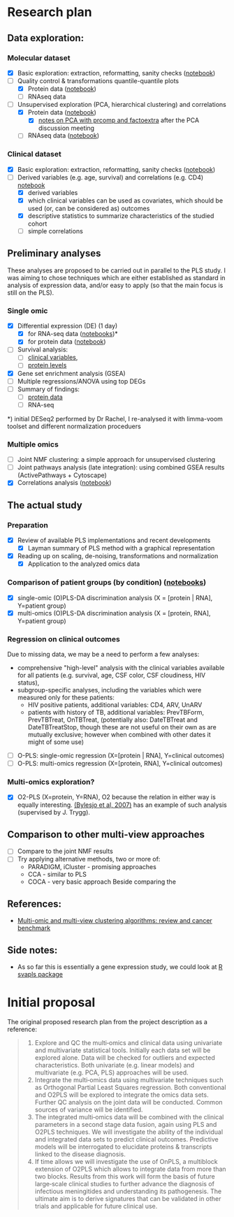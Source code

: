 # Research plan

## Data exploration:

### Molecular dataset
- [x] Basic exploration: extraction, reformatting, sanity checks ([notebook](exploration/Molecular_data_extraction.ipynb))
- [ ] Quality control & transformations quantile-quantile plots
  - [x] Protein data ([notebook](exploration/Protein_data_QC_and_transforms.ipynb))
  - [ ] RNAseq data
- [ ] Unsupervised exploration (PCA, hierarchical clustering) and correlations
  - [x] Protein data ([notebook](exploration/Protein_data_unsupervised_analysis.ipynb))
    - [x] [notes on PCA with prcomp and factoextra](exploration/Notes_on_PCA_with_prcomp_and_factoextra.ipynb) after the PCA discussion meeting
  - [ ] RNAseq data ([notebook](exploration/RNAseq_data_unsupervised_analysis.ipynb))

### Clinical dataset
- [x] Basic exploration: extraction, reformatting, sanity checks ([notebook](exploration/Clinical_data_first_look.ipynb))
- [ ] Derived variables (e.g. age, survival) and correlations (e.g. CD4) [notebook](analyses/Clinical_data.ipynb)
  - [x] derived variables
  - [x] which clinical variables can be used as covariates, which should be used (or, can be considered as) outcomes
  - [x] descriptive statistics to summarize characteristics of the studied cohort
  - [ ] simple correlations

## Preliminary analyses

These analyses are proposed to be carried out in parallel to the PLS study.
I was aiming to chose techniques which are either established as standard in analysis of expression data, and/or easy to apply (so that the main focus is still on the PLS).

### Single omic
- [x] Differential expression (DE) (1 day)
  - [x] for RNA-seq data ([notebooks](analyses/rnaseq_vs_clinical))*
  - [x] for protein data ([notebook](analyses/protein_vs_clinical/Differential_levels.ipynb))
- [ ] Survival analysis:
  - [ ] [clinical variables](analyses/Clinical_survival.ipynb),
  - [ ] [protein levels](analyses/protein_vs_clinical/Survival.ipynb)
- [x] Gene set enrichment analysis (GSEA) 
- [ ] Multiple regressions/ANOVA using top DEGs
- [ ] Summary of findings:
  - [ ] [protein data](analyses/protein_vs_clinical/README.md)
  - [ ] RNA-seq

\*) initial DESeq2 performed by Dr Rachel, I re-analysed it with limma-voom toolset and different normalization proceduers

### Multiple omics
- [ ] Joint NMF clustering: a simple approach for unsupervised clustering
- [ ] Joint pathways analysis (late integration): using combined GSEA results (ActivePathways + Cytoscape)
- [x] Correlations analysis ([notebook](analyses/integration/Correlations.ipynb))

## The actual study

### Preparation
- [x] Review of available PLS implementations and recent developments
  - [x] Layman summary of PLS method with a graphical representation
- [x] Reading up on scaling, de-noising, transformations and normalization
  - [x] Application to the analyzed omics data

### Comparison of patient groups (by condition) ([notebooks](https://github.com/krassowski/meningitis-integration/blob/master/analyses/integration/PLS_and_PLS-DA.ipynb))
- [x] single-omic (O)PLS-DA discrimination analysis (X = [protein | RNA], Y=patient group)
- [x] multi-omics (O)PLS-DA discrimination analysis (X = [protein, RNA], Y=patient group)

### Regression on clinical outcomes
Due to missing data, we may be a need to perform a few analyses:
  - comprehensive "high-level" analysis with the clinical variables available for all patients
    (e.g. survival, age, CSF color, CSF cloudiness, HIV status),
  - subgroup-specific analyses, including the variables which were measured only for these patients:
     - HIV positive patients, additional variables: CD4, ARV, UnARV
     - patients with history of TB, additional variables: PrevTBForm, PrevTBTreat, OnTBTreat,
     (potentially also: DateTBTreat and DateTBTreatStop, though these are not useful on their own as are mutually exclusive; however when combined with other dates it might of some use)

- [ ] O-PLS: single-omic regression (X=[protein | RNA], Y=clinical outcomes)
- [ ] O-PLS: multi-omics regression (X=[protein, RNA], Y=clinical outcomes)

### Multi-omics exploration?
- [x] O2-PLS (X=protein, Y=RNA), O2 because the relation in either way is equally interesting.
[(Bylesjo et al, 2007)](https://onlinelibrary.wiley.com/doi/pdf/10.1111/j.1365-313X.2007.03293.x) has an example of such analysis (supervised by J. Trygg).

## Comparison to other multi-view approaches
- [ ] Compare to the joint NMF results
- [ ] Try applying alternative methods, two or more of:
  - PARADIGM, iCluster - promising approaches
  - CCA - similar to PLS
  - COCA - very basic approach
Beside comparing the 

## References:
- [Multi-omic and multi-view clustering algorithms: review and cancer benchmark](https://academic.oup.com/nar/article/46/20/10546/5123392)


## Side notes:
- As so far this is essentially a gene expression study, we could look at [R svapls package](https://bmcbioinformatics.biomedcentral.com/articles/10.1186/1471-2105-14-236)

# Initial proposal

The original proposed research plan from the project description as a reference:

> 1. Explore and QC the multi‐omics and clinical data using univariate and multivariate statistical tools. Initially each data set will be explored alone.
Data will be checked for outliers and expected characteristics. Both univariate (e.g. linear models) and multivariate (e.g. PCA, PLS) approaches will be used.
> 2. Integrate the multi‐omics data using multivariate techniques such as Orthogonal Partial Least Squares regression. Both conventional and O2PLS will
be explored to integrate the omics data sets. Further QC analysis on the joint data will be conducted. Common sources of variance will be identified.
> 3. The integrated multi‐omics data will be combined with the clinical parameters in a second stage data fusion, again using PLS and O2PLS techniques.
We will investigate the ability of the individual and integrated data sets to predict clinical outcomes. Predictive models will be interrogated to elucidate
proteins & transcripts linked to the disease diagnosis.
> 4. If time allows we will investigate the use of OnPLS, a multiblock extension of O2PLS which allows to
integrate data from more than two blocks. Results from this work will form the basis of future large‐scale clinical studies to further advance the diagnosis
of infectious meningitides and understanding its pathogenesis. The ultimate aim is to derive signatures that can be validated in other trials and applicable
for future clinical use.
